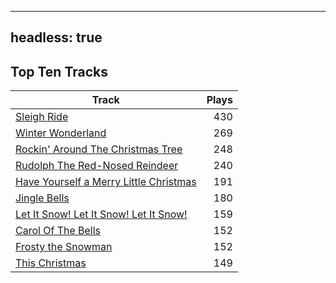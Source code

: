 
---
headless: true
---

## Top Ten Tracks

| Track | Plays |
| --- |  ---: |
|[Sleigh Ride](/songs/sleigh-ride)| 430|
|[Winter Wonderland](/songs/winter-wonderland)| 269|
|[Rockin' Around The Christmas Tree](/songs/rockin-around-the-christmas-tree)| 248|
|[Rudolph The Red-Nosed Reindeer](/songs/rudolph-the-red-nosed-reindeer)| 240|
|[Have Yourself a Merry Little Christmas](/songs/have-yourself-a-merry-little-christmas)| 191|
|[Jingle Bells](/songs/jingle-bells)| 180|
|[Let It Snow! Let It Snow! Let It Snow!](/songs/let-it-snow-let-it-snow-let-it-snow)| 159|
|[Carol Of The Bells](/songs/carol-of-the-bells)| 152|
|[Frosty the Snowman](/songs/frosty-the-snowman)| 152|
|[This Christmas](/songs/this-christmas)| 149|
